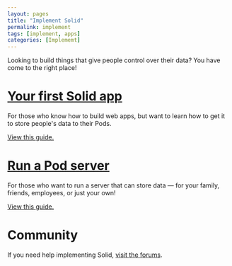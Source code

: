 ```yaml
---
layout: pages
title: "Implement Solid"
permalink: implement
tags: [implement, apps]
categories: [Implememt]
---
```


Looking to build things that give people control over their data? You have come to the right place!

# [Your first Solid app]({{site.baseUrl}}/implement/apps)

For those who know how to build web apps, but want to learn how to get it to store people's data to their Pods.

[View this guide.]({{site.baseUrl}}/implement/apps)

# [Run a Pod server]({{site.baseUrl}}/implement/pod-server)

For those who want to run a server that can store data &mdash; for your family, friends, employees, or just your own! 

[View this guide.]({{site.baseUrl}}/implement/pod-server)

# Community

If you need help implementing Solid, [visit the forums](https://forum.solidproject.org/).
